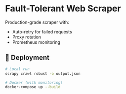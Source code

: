 # Fault-Tolerant Web Scraper

Production-grade scraper with:
- Auto-retry for failed requests
- Proxy rotation
- Prometheus monitoring

## 🚀 Deployment
```bash
# Local run
scrapy crawl robust -o output.json

# Docker (with monitoring)
docker-compose up --build
